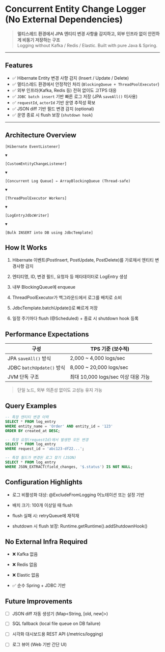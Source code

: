 # Concurrent Entity Change Logger (No External Dependencies)

> **멀티스레드 환경에서 JPA 엔티티 변경 사항을 감지하고, 외부 인프라 없이 안전하게 비동기 저장하는 구조**  
> Logging without Kafka / Redis / Elastic. Built with pure Java & Spring.

---

## Features

- ✅ Hibernate Entity 변경 사항 감지 (Insert / Update / Delete)
- ✅ 멀티스레드 환경에서 안정적인 처리 (`BlockingQueue + ThreadPoolExecutor`)
- ✅ 외부 인프라(Kafka, Redis 등) 전혀 없이도 고TPS 대응
- ✅ `JDBC batch insert` 기반 빠른 로그 저장 (JPA `saveAll()` 미사용)
- ✅ `requestId`, `actorId` 기반 운영 추적성 확보
- ✅ JSON diff 기반 필드 변경 감지 (optional)
- ✅ 운영 종료 시 flush 보장 (`shutdown hook`)

---

## Architecture Overview

```
[Hibernate EventListener]

▼

[CustomEntityChangeListener]

▼

[Concurrent Log Queue] ← ArrayBlockingQueue (Thread-safe)

▼

[ThreadPoolExecutor Workers]

▼

[LogEntryJdbcWriter]

▼

[Bulk INSERT into DB using JdbcTemplate]
```

##  How It Works

1. Hibernate 이벤트(PostInsert, PostUpdate, PostDelete)를 가로채서 엔티티 변경사항 감지

2. 엔티티명, ID, 변경 필드, 요청자 등 메타데이터로 LogEntry 생성

3. 내부 BlockingQueue에 enqueue

4. ThreadPoolExecutor가 백그라운드에서 로그를 배치로 소비

5. JdbcTemplate.batchUpdate()로 빠르게 저장

6. 일정 주기마다 flush (@Scheduled) + 종료 시 shutdown hook 등록

##  Performance Expectations
| 구성                      | TPS 기준 (보수적)                |
| ----------------------- | --------------------------- |
| JPA `saveAll()` 방식      | 2,000 \~ 4,000 logs/sec     |
| JDBC `batchUpdate()` 방식 | 8,000 \~ 20,000 logs/sec    |
| JVM 단독 구조               | 최대 10,000 logs/sec 이상 대응 가능 |


> 단일 노드, 외부 의존성 없이도 고성능 유지 가능

## Query Examples

```sql
-- 특정 엔티티 변경 이력
SELECT * FROM log_entry
WHERE entity_name = 'Order' AND entity_id = '123'
ORDER BY created_at DESC;

-- 특정 요청(requestId)에서 발생한 모든 변경
SELECT * FROM log_entry
WHERE request_id = 'abc123-df22...';

-- 특정 필드가 변경된 로그 찾기 (JSON)
SELECT * FROM log_entry
WHERE JSON_EXTRACT(field_changes, '$.status') IS NOT NULL;
```


## Configuration Highlights
- 로그 비활성화 대상: @ExcludeFromLogging 어노테이션 또는 설정 기반

- 배치 크기: 100개 이상일 때 flush

- flush 실패 시: retryQueue에 재적재

- shutdown 시 flush 보장: Runtime.getRuntime().addShutdownHook()

##  No External Infra Required
- ❌ Kafka 없음

- ❌ Redis 없음

- ❌ Elastic 없음

- ✅ 순수 Spring + JDBC 기반


## Future Improvements
- [ ] JSON diff 자동 생성기 (Map<String, [old, new]>)

- [ ] SQL fallback (local file queue on DB failure)

- [ ] 시각화 대시보드용 REST API (/metrics/logging)

- [ ] 로그 뷰어 (Web 기반 간단 UI)
